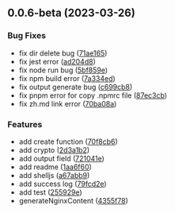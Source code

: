 ## 0.0.6-beta (2023-03-26)


### Bug Fixes

* fix dir delete bug ([71ae165](https://github.com/thomas-void0/fool-deploy/commit/71ae165074f1bc1b6ffa25ff956342889ae51634))
* fix jest error ([ad204d8](https://github.com/thomas-void0/fool-deploy/commit/ad204d87f62b551b19664a3294fc9176a6f7145b))
* fix node run bug ([5bf859e](https://github.com/thomas-void0/fool-deploy/commit/5bf859e35cda53dc9a2a6a68b46aa64b858b0df7))
* fix npm build error ([7a334ed](https://github.com/thomas-void0/fool-deploy/commit/7a334ed2b3f5409d3dffab43d14cf0ef48975b19))
* fix output generate bug ([c699cb8](https://github.com/thomas-void0/fool-deploy/commit/c699cb89d252269aabe7246fbb059d9f6d70a273))
* fix pnpm error for copy .npmrc file ([87ec3cb](https://github.com/thomas-void0/fool-deploy/commit/87ec3cb2ddc07a9ef2301e709b9ab4845342b271))
* fix zh.md link error ([70ba08a](https://github.com/thomas-void0/fool-deploy/commit/70ba08aaf7bcc79b34896ac8bd7c96bd123060fd))


### Features

* add create function ([70f8cb6](https://github.com/thomas-void0/fool-deploy/commit/70f8cb6ae544a4ea4a4bb59f4faed79a63054906))
* add crypto ([2d3a1b2](https://github.com/thomas-void0/fool-deploy/commit/2d3a1b29adc2604a768255f3b3313deef0bc1572))
* add output field ([721041e](https://github.com/thomas-void0/fool-deploy/commit/721041e88871661725736b511b79bf79345f9854))
* add readme ([1aa6f60](https://github.com/thomas-void0/fool-deploy/commit/1aa6f605b0b10a8fde98ed4989048cd13a497393))
* add shelljs ([a67abb9](https://github.com/thomas-void0/fool-deploy/commit/a67abb9f0004f5d337c876afa2d2cf4bd5775999))
* add success log ([79fcd2e](https://github.com/thomas-void0/fool-deploy/commit/79fcd2e3b20c32c59067586b5e897daf699ec485))
* add test ([255929e](https://github.com/thomas-void0/fool-deploy/commit/255929ef57706a21b628e6bea63f112ec0e958d4))
* generateNginxContent ([4355f78](https://github.com/thomas-void0/fool-deploy/commit/4355f78ed8fb641acae5aafdc86a7d6dd43297f4))



